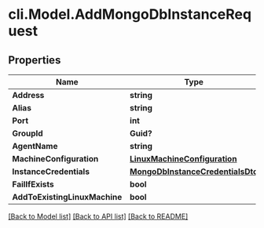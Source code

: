 # cli.Model.AddMongoDbInstanceRequest

## Properties

Name | Type | Description | Notes
------------ | ------------- | ------------- | -------------
**Address** | **string** |  | 
**Alias** | **string** |  | [optional] 
**Port** | **int** |  | 
**GroupId** | **Guid?** |  | [optional] 
**AgentName** | **string** |  | [optional] 
**MachineConfiguration** | [**LinuxMachineConfiguration**](LinuxMachineConfiguration.md) |  | [optional] 
**InstanceCredentials** | [**MongoDbInstanceCredentialsDto**](MongoDbInstanceCredentialsDto.md) |  | 
**FailIfExists** | **bool** |  | [optional] 
**AddToExistingLinuxMachine** | **bool** |  | [optional] 

[[Back to Model list]](../README.md#documentation-for-models) [[Back to API list]](../README.md#documentation-for-api-endpoints) [[Back to README]](../README.md)

